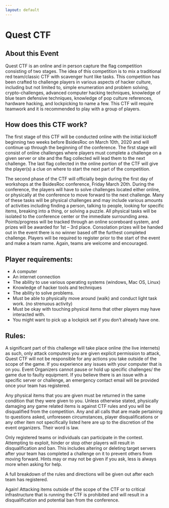 ```yaml
---
layout: default
---
```

<div class="mb-3">
<h1>Quest CTF</h1>
</div>

## About this Event
Quest CTF is an online and in person capture the flag competition
consisting of two stages. The idea of this competition is to mix a
traditional red team/classic CTF with scavenger hunt like tasks. This
competition has been crafted to challenge players in various aspects
of hacker culture, including but not limited to, simple enumeration
and problem solving, crypto-challenges, advanced computer hacking
techniques, knowledge of blue team defensive techniques, knowledge of
pop culture references, hardware hacking, and lockpicking to name a
few. This CTF will require teamwork and it is recommended to play with
a group of players.

## How does this CTF work?
The first stage of this CTF will be conducted online with the initial
kickoff beginning two weeks before BsidesRoc on March 10th, 2020 and
will continue up through the beginning of the conference.
The first stage will consist of online challenges where players must
complete a challenge on a given server or site and the flag collected
will lead them to the next challenge.
The last flag collected in the online portion of the CTF will give the
player(s) a clue on where to start the next part of the competition.


The second phase of the CTF will officially begin during the first day
of workshops at the BsidesRoc conference, Friday March 20th.
During the conference, the players will have to solve challenges
located either online, or physically at the conference to move forward
to the next challenge. Many of these tasks will be physical challenges
and may include various amounts of activities including finding a
person, talking to people, looking for specific items, breaking into a
thing, or solving a puzzle. All physical tasks will be isolated to the
conference center or the immediate surrounding area.
Points/progress will be tracked through an online scoreboard system,
and prizes will be awarded for 1st – 3rd place. Consolation prizes
will be handed out in the event there is no winner based off the
furthest completed challenge.
Players will be required to register prior to the start of the event
and make a team name. Again, teams are welcome and encouraged.

## Player requirements:
 - A computer
 - An internet connection
 - The ability to use various operating systems (windows, Mac OS, Linux)
 - Knowledge of hacker tools and techniques
 - The ability to solve problems.
 - Must be able to physically move around (walk) and conduct light task work. (no strenuous activity)
 - Must be okay with touching physical items that other players may have interacted with.
 - You might want to pick up a lockpick set if you don’t already have one.

## Rules:
A significant part of this challenge will take place online (the live
internets) as such, only attack computers you are given explicit
permission to attack, Quest CTF will not be responsible for any
actions you take outside of the scope of the game.
If you experience any issues with your computer that is on you. Event
Organizers cannot pause or hold up specific challenges/ the game due
to faulty equipment. If you believe there is an issue with a specific
server or challenge, an emergency contact email will be provided once
your team has registered.

Any physical items that you are given must be returned in the same
condition that they were given to you. Unless otherwise stated,
physically damaging any game related items is against CTF rules and
you will be disqualified from the competition.
Any and all calls that are made pertaining to questions asked,
unforeseen circumstances, player disqualifications or any other item
not specifically listed here are up to the discretion of the event
organizers. Their word is law.

Only registered teams or individuals can participate in the contest.
Attempting to exploit, hinder or stop other players will result in
disqualification and ban. This includes altering or deleting target
servers after your team has completed a challenge on it to prevent
others from moving forward.
Hints may or may not be given if you ask, less is always more when
asking for help.

A full breakdown of the rules and directions will be given out after
each team has registered.

Again! Attacking items outside of the scope of the CTF or to critical
infrastructure that is running the CTF is prohibited and will result
in a disqualification and potential ban from the conference.
